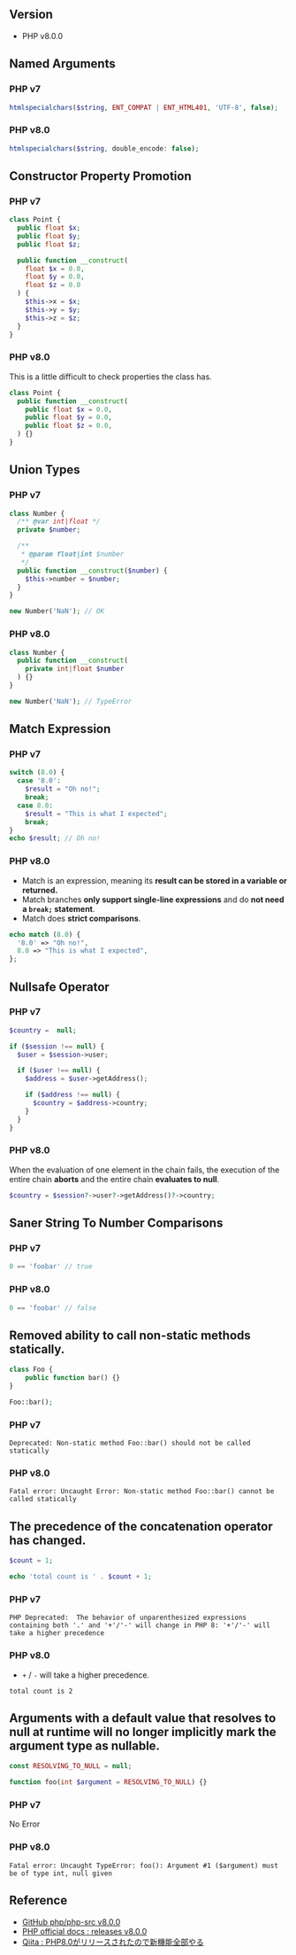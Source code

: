 ## Version
- PHP v8.0.0

## Named Arguments

### PHP v7
```php
htmlspecialchars($string, ENT_COMPAT | ENT_HTML401, 'UTF-8', false);
```

### PHP v8.0
```php
htmlspecialchars($string, double_encode: false);
```

## Constructor Property Promotion
### PHP v7
```php
class Point {
  public float $x;
  public float $y;
  public float $z;

  public function __construct(
    float $x = 0.0,
    float $y = 0.0,
    float $z = 0.0
  ) {
    $this->x = $x;
    $this->y = $y;
    $this->z = $z;
  }
}
```

### PHP v8.0
This is a little difficult to check properties the class has.

```php
class Point {
  public function __construct(
    public float $x = 0.0,
    public float $y = 0.0,
    public float $z = 0.0,
  ) {}
}
```

## Union Types
### PHP v7
```php
class Number {
  /** @var int|float */
  private $number;

  /**
   * @param float|int $number
   */
  public function __construct($number) {
    $this->number = $number;
  }
}

new Number('NaN'); // OK
```

### PHP v8.0
```php
class Number {
  public function __construct(
    private int|float $number
  ) {}
}

new Number('NaN'); // TypeError
```

## Match Expression
### PHP v7
```php
switch (8.0) {
  case '8.0':
    $result = "Oh no!";
    break;
  case 8.0:
    $result = "This is what I expected";
    break;
}
echo $result; // Oh no!
```

### PHP v8.0
- Match is an expression, meaning its **result can be stored in a variable or returned.**
- Match branches **only support single-line expressions** and do **not need a `break;` statement**.
- Match does **strict comparisons**.
```php
echo match (8.0) {
  '8.0' => "Oh no!",
  8.0 => "This is what I expected",
};
```

## Nullsafe Operator
### PHP v7
```php
$country =  null;

if ($session !== null) {
  $user = $session->user;

  if ($user !== null) {
    $address = $user->getAddress();

    if ($address !== null) {
      $country = $address->country;
    }
  }
}
```

### PHP v8.0
When the evaluation of one element in the chain fails, the execution of the entire chain **aborts** and the entire chain **evaluates to null**.
```php
$country = $session?->user?->getAddress()?->country;
```

## Saner String To Number Comparisons
### PHP v7
```php
0 == 'foobar' // true
```

### PHP v8.0
```php
0 == 'foobar' // false
```

## Removed ability to call non-static methods statically.
```php
class Foo {
    public function bar() {}
}

Foo::bar();
```
### PHP v7
```
Deprecated: Non-static method Foo::bar() should not be called statically
```

### PHP v8.0
```
Fatal error: Uncaught Error: Non-static method Foo::bar() cannot be called statically
```


## The precedence of the concatenation operator has changed.
```php
$count = 1;

echo 'total count is ' . $count + 1;
```
### PHP v7
```
PHP Deprecated:  The behavior of unparenthesized expressions containing both '.' and '+'/'-' will change in PHP 8: '+'/'-' will take a higher precedence
```

### PHP v8.0
- `+` / `-` will take a higher precedence.
```
total count is 2
```

## Arguments with a default value that resolves to null at runtime will no longer implicitly mark the argument type as nullable.
```php
const RESOLVING_TO_NULL = null;

function foo(int $argument = RESOLVING_TO_NULL) {}
```

### PHP v7
No Error

### PHP v8.0
```
Fatal error: Uncaught TypeError: foo(): Argument #1 ($argument) must be of type int, null given
```

## Reference
- [GitHub php/php-src v8.0.0](https://github.com/php/php-src/blob/php-8.0.0/UPGRADING)
- [PHP official docs : releases v8.0.0](https://www.php.net/releases/8.0/en.php)
- [Qiita : PHP8.0がリリースされたので新機能全部やる](https://qiita.com/rana_kualu/items/c110cb244c3ee38c6859)
